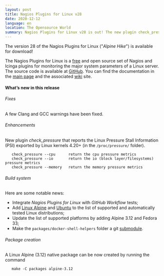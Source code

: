 ```yaml
---
layout: post
title: Nagios Plugins for Linux v28
date: 2020-12-12
language: en
location: The Opensource World
summary: Nagios Plugins for Linux v28 is out! The new plugin check_pressure has been added and the plugins have been ported to Linux Alpine.
---
```


The version 28 of the Nagios Plugins for Linux ("*Alpine Hike*") is available
for download!

The Nagios Plugins for Linux is a
[free](https://github.com/madrisan/nagios-plugins-linux/blob/master/COPYING)
and open source set of Nagios and Icinga plugins for monitoring the major system parameters of a
Linux server. The source code is available at
[GitHub](https://github.com/madrisan/nagios-plugins-linux/releases/).
You can find the documentation in the
[main page](https://github.com/madrisan/nagios-plugins-linux) and the associated
[wiki](https://github.com/madrisan/nagios-plugins-linux/wiki) site.

#### What’s new in this release

###### Fixes

A few Clang and GCC warnings have been fixed.

###### Enhancements

New plugin *check_pressure* that reports the Linux Pressure Stall Information (PSI) exported by Linux kernels 4.20+ (in the `/proc/pressure/` folder).

       check_pressure --cpu      return the cpu pressure metrics
       check_pressure --io       return the io (block layer/filesystems) pressure metrics
       check_pressure --memory   return the memory pressure metrics

###### Build system

Here are some notable news:

 * Integrate *Nagios Plugins for Linux* with *GitHub Workflow* tests;
 * Add [Linux Alpine](https://alpinelinux.org/) and [Ubuntu](https://ubuntu.com/)
   to the list of supported and automatically tested Linux distributions;
 * Update the list of supported platforms by adding Alpine 3.12 and Fedora 33;
 * Make the `packages/docker-shell-helpers` folder a git
   [submodule](https://github.com/madrisan/docker-shell-helpers).

###### Package creation

A Linux Alpine (3.12) native package can be now created by running the command

       make -C packages alpine-3.12
